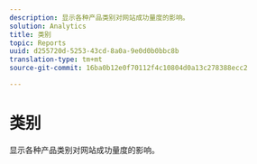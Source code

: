 ```yaml
---
description: 显示各种产品类别对网站成功量度的影响。
solution: Analytics
title: 类别
topic: Reports
uuid: d255720d-5253-43cd-8a0a-9e0d0b0bbc8b
translation-type: tm+mt
source-git-commit: 16ba0b12e0f70112f4c10804d0a13c278388ecc2

---
```



# 类别

显示各种产品类别对网站成功量度的影响。

